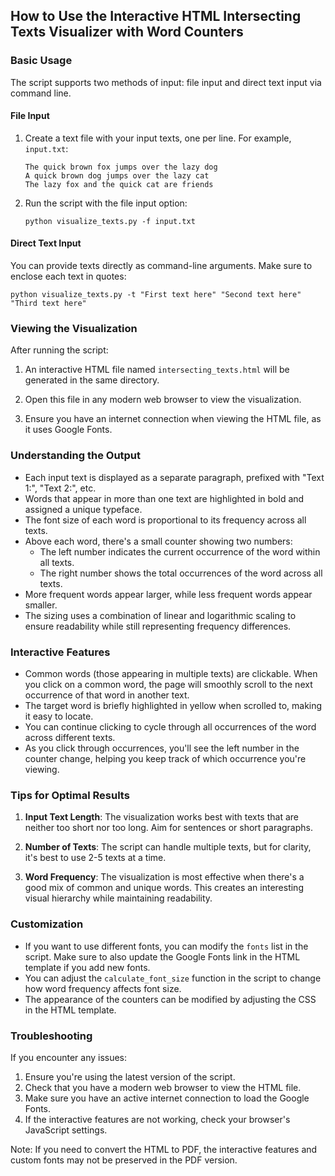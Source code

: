 ## How to Use the Interactive HTML Intersecting Texts Visualizer with Word Counters

### Basic Usage

The script supports two methods of input: file input and direct text input via command line.

#### File Input

1. Create a text file with your input texts, one per line. For example, `input.txt`:

   ```
   The quick brown fox jumps over the lazy dog
   A quick brown dog jumps over the lazy cat
   The lazy fox and the quick cat are friends
   ```

2. Run the script with the file input option:

   ```
   python visualize_texts.py -f input.txt
   ```

#### Direct Text Input

You can provide texts directly as command-line arguments. Make sure to enclose each text in quotes:

```
python visualize_texts.py -t "First text here" "Second text here" "Third text here"
```

### Viewing the Visualization

After running the script:

1. An interactive HTML file named `intersecting_texts.html` will be generated in the same directory.

2. Open this file in any modern web browser to view the visualization.

3. Ensure you have an internet connection when viewing the HTML file, as it uses Google Fonts.

### Understanding the Output

- Each input text is displayed as a separate paragraph, prefixed with "Text 1:", "Text 2:", etc.
- Words that appear in more than one text are highlighted in bold and assigned a unique typeface.
- The font size of each word is proportional to its frequency across all texts.
- Above each word, there's a small counter showing two numbers:
  - The left number indicates the current occurrence of the word within all texts.
  - The right number shows the total occurrences of the word across all texts.
- More frequent words appear larger, while less frequent words appear smaller.
- The sizing uses a combination of linear and logarithmic scaling to ensure readability while still representing frequency differences.

### Interactive Features

- Common words (those appearing in multiple texts) are clickable. When you click on a common word, the page will smoothly scroll to the next occurrence of that word in another text.
- The target word is briefly highlighted in yellow when scrolled to, making it easy to locate.
- You can continue clicking to cycle through all occurrences of the word across different texts.
- As you click through occurrences, you'll see the left number in the counter change, helping you keep track of which occurrence you're viewing.

### Tips for Optimal Results

1. **Input Text Length**: The visualization works best with texts that are neither too short nor too long. Aim for sentences or short paragraphs.

2. **Number of Texts**: The script can handle multiple texts, but for clarity, it's best to use 2-5 texts at a time.

3. **Word Frequency**: The visualization is most effective when there's a good mix of common and unique words. This creates an interesting visual hierarchy while maintaining readability.

### Customization

- If you want to use different fonts, you can modify the `fonts` list in the script. Make sure to also update the Google Fonts link in the HTML template if you add new fonts.
- You can adjust the `calculate_font_size` function in the script to change how word frequency affects font size.
- The appearance of the counters can be modified by adjusting the CSS in the HTML template.

### Troubleshooting

If you encounter any issues:

1. Ensure you're using the latest version of the script.
2. Check that you have a modern web browser to view the HTML file.
3. Make sure you have an active internet connection to load the Google Fonts.
4. If the interactive features are not working, check your browser's JavaScript settings.

Note: If you need to convert the HTML to PDF, the interactive features and custom fonts may not be preserved in the PDF version.
